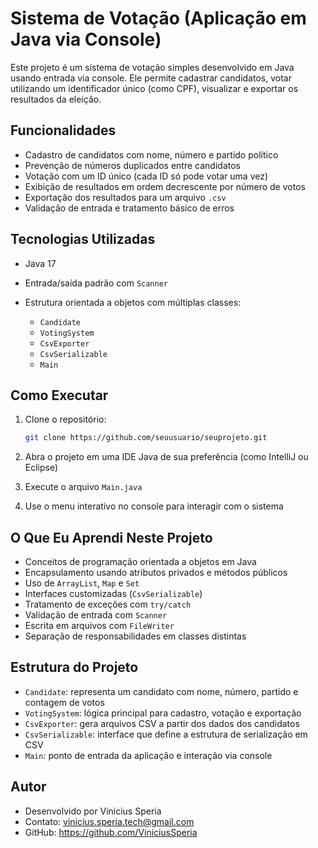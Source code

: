 # Sistema de Votação (Aplicação em Java via Console)

Este projeto é um sistema de votação simples desenvolvido em Java usando entrada via console. Ele permite cadastrar candidatos, votar utilizando um identificador único (como CPF), visualizar e exportar os resultados da eleição.

## Funcionalidades

- Cadastro de candidatos com nome, número e partido político
- Prevenção de números duplicados entre candidatos
- Votação com um ID único (cada ID só pode votar uma vez)
- Exibição de resultados em ordem decrescente por número de votos
- Exportação dos resultados para um arquivo `.csv`
- Validação de entrada e tratamento básico de erros

## Tecnologias Utilizadas

- Java 17
- Entrada/saída padrão com `Scanner`
- Estrutura orientada a objetos com múltiplas classes:

    - `Candidate`
    - `VotingSystem`
    - `CsvExporter`
    - `CsvSerializable`
    - `Main`

## Como Executar

1. Clone o repositório:
   ```bash
   git clone https://github.com/seuusuario/seuprojeto.git
   ```

2. Abra o projeto em uma IDE Java de sua preferência (como IntelliJ ou Eclipse)

3. Execute o arquivo `Main.java`

4. Use o menu interativo no console para interagir com o sistema

## O Que Eu Aprendi Neste Projeto

- Conceitos de programação orientada a objetos em Java
- Encapsulamento usando atributos privados e métodos públicos
- Uso de `ArrayList`, `Map` e `Set`
- Interfaces customizadas (`CsvSerializable`)
- Tratamento de exceções com `try/catch`
- Validação de entrada com `Scanner`
- Escrita em arquivos com `FileWriter`
- Separação de responsabilidades em classes distintas

## Estrutura do Projeto

- `Candidate`: representa um candidato com nome, número, partido e contagem de votos
- `VotingSystem`: lógica principal para cadastro, votação e exportação
- `CsvExporter`: gera arquivos CSV a partir dos dados dos candidatos
- `CsvSerializable`: interface que define a estrutura de serialização em CSV
- `Main`: ponto de entrada da aplicação e interação via console

## Autor

- Desenvolvido por Vinicius Speria
- Contato: vinicius.speria.tech@gmail.com
- GitHub: https://github.com/ViniciusSperia